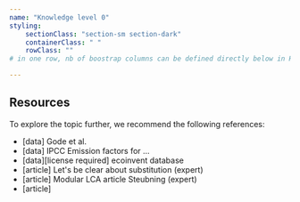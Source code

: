 ```yaml
---
name: "Knowledge level 0"
styling:
    sectionClass: "section-sm section-dark"
    containerClass: " "
    rowClass: ""
# in one row, nb of boostrap columns can be defined directly below in HTML

---
```


<div class="col-md-12 text-left">

## Resources
To explore the topic further, we recommend the following references:


* [data] Gode et al. 
* [data] IPCC Emission factors for ...
* [data][license required] ecoinvent database
* [article] Let's be clear about substitution (expert)
* [article] Modular LCA article  Steubning (expert)
* [article] 



</div>
